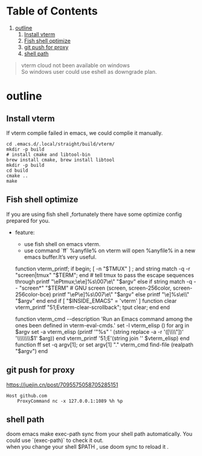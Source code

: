 
# Table of Contents

1.  [outline](#org53f109d)
    1.  [Install vterm](#orge2e6139)
    2.  [Fish shell optimize](#orged39c82)
    3.  [git push for proxy](#orga6e817b)
    4.  [shell path](#org4e7b978)

> vterm cloud not been available on windows  
> So windows user could use eshell as downgrade plan.  


<a id="org53f109d"></a>

# outline


<a id="orge2e6139"></a>

## Install vterm

If vterm complie failed in emacs, we could complie it manually.  

    cd .emacs.d/.local/straight/build/vterm/
    mkdir -p build
    # install cmake and libtool-bin
    brew install cmake, brew install libtool
    mkdir -p build
    cd build
    cmake ..
    make


<a id="orged39c82"></a>

## Fish shell optimize

If you are using fish shell ,fortunately there have some optimize config prepared for you.  

-   feature:  
    -   use fish shell on emacs vterm.
    -   use command \`ff\` %anyfile% on vterm will open %anyfile% in a new emacs buffer.It&rsquo;s very useful.

    function vterm_printf;
        if begin; [  -n "$TMUX" ]  ; and  string match -q -r "screen|tmux" "$TERM"; end
            # tell tmux to pass the escape sequences through
            printf "\ePtmux;\e\e]%s\007\e\\" "$argv"
        else if string match -q -- "screen*" "$TERM"
            # GNU screen (screen, screen-256color, screen-256color-bce)
            printf "\eP\e]%s\007\e\\" "$argv"
        else
            printf "\e]%s\e\\" "$argv"
        end
    end
    if [ "$INSIDE_EMACS" = 'vterm' ]
        function clear
            vterm_printf "51;Evterm-clear-scrollback";
            tput clear;
        end
    end
    
    
    function vterm_cmd --description 'Run an Emacs command among the ones been defined in vterm-eval-cmds.'
        set -l vterm_elisp ()
        for arg in $argv
            set -a vterm_elisp (printf '"%s" ' (string replace -a -r '([\\\\"])' '\\\\\\\\$1' $arg))
        end
        vterm_printf '51;E'(string join '' $vterm_elisp)
    end
    function ff
        set -q argv[1]; or set argv[1] "."
        vterm_cmd find-file (realpath "$argv")
    end


<a id="orga6e817b"></a>

## git push for proxy

<https://juejin.cn/post/7095575058705285151>  

    Host github.com
        ProxyCommand nc -x 127.0.0.1:1089 %h %p


<a id="org4e7b978"></a>

## shell path

doom emacs make exec-path sync from your shell path automatically. You could use \`(exec-path)\` to check it out.  
when you change your shell $PATH , use doom sync to reload it .  

